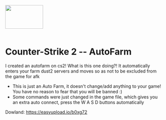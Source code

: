 <img src="https://clan.steamstatic.com/images//4/3d5a18bccc9a5f994b5fd1c193d0a5c6b839e446.png"  width="120" height="75" /><br><br>

<h1>Counter-Strike 2 -- AutoFarm</h1>

I created an autofarm on cs2!
What is this one doing?! It automatically enters your farm dust2 servers and moves so as not to be excluded from the game for afk

- This is just an Auto Farm, it doesn't change/add anything to your game!
You have no reason to fear that you will be banned :)
- Some commands were just changed in the game file, which gives you an extra auto connect, press the W A S D buttons automatically

Dowland: https://easyupload.io/b0xg72
